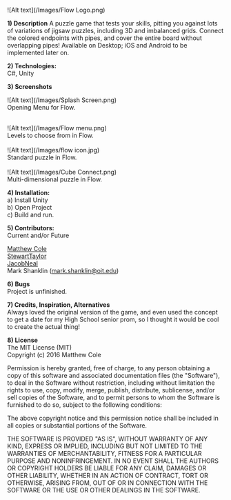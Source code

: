 ![Alt text](/Images/Flow Logo.png)

<b>1) Description</b>
A puzzle game that tests your skills, pitting you against lots of variations of jigsaw puzzles, including 3D and imbalanced grids. Connect the colored endpoints with pipes, and cover the entire board without overlapping pipes! Available on Desktop; iOS and Android to be implemented later on.

<b>2) Technologies:</b><br />
C#, Unity<br />

<b>3) Screenshots</b><br />
 
![Alt text](/Images/Splash Screen.png)
<br />
Opening Menu for Flow.<br />

<br />
![Alt text](/Images/Flow menu.png)
<br />
Levels to choose from in Flow.<br />

<br />
![Alt text](/Images/flow icon.jpg)
<br />
Standard puzzle in Flow.<br />

<br />
![Alt text](/Images/Cube Connect.png)
<br />
Multi-dimensional puzzle in Flow.<br />

<b>4) Installation:</b><br />
a) Install Unity<br />
b) Open Project<br />
c) Build and run.<br />

<b>5) Contributors:</b> <br />
Current and/or Future

[Matthew Cole](https://github.com/colematthew4)<br />
[StewartTaylor](https://github.com/StewartTaylor)<br />
[JacobNeal](https://github.com/jacobneal)<br />
Mark Shanklin (mark.shanklin@oit.edu)<br />

<b>6) Bugs</b><br />
Project is unfinished.

<b>7) Credits, Inspiration, Alternatives</b><br />
Always loved the original version of the game, and even used the concept to get a date for my High School senior prom, so I thought it would be cool to create the actual thing!<br />

<b>8) License</b><br />
The MIT License (MIT)<br />
Copyright (c) 2016 Matthew Cole<br />

Permission is hereby granted, free of charge, to any person obtaining a copy of this software and associated documentation files (the "Software"), to deal in the Software without restriction, including without limitation the rights to use, copy, modify, merge, publish, distribute, sublicense, and/or sell copies of the Software, and to permit persons to whom the Software is furnished to do so, subject to the following conditions:<br />

The above copyright notice and this permission notice shall be included in all copies or substantial portions of the Software.<br />

THE SOFTWARE IS PROVIDED "AS IS", WITHOUT WARRANTY OF ANY KIND, EXPRESS OR IMPLIED, INCLUDING BUT NOT LIMITED TO THE WARRANTIES OF MERCHANTABILITY, FITNESS FOR A PARTICULAR PURPOSE AND NONINFRINGEMENT. IN NO EVENT SHALL THE AUTHORS OR COPYRIGHT HOLDERS BE LIABLE FOR ANY CLAIM, DAMAGES OR OTHER LIABILITY, WHETHER IN AN ACTION OF CONTRACT, TORT OR OTHERWISE, ARISING FROM, OUT OF OR IN CONNECTION WITH THE SOFTWARE OR THE USE OR OTHER DEALINGS IN THE SOFTWARE.<br />
